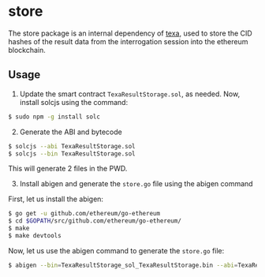 # store

The store package is an internal dependency of [texa](https://github.com/TexaProject/texa), used to store the CID hashes of the result data from the interrogation session into the ethereum blockchain.

## Usage

1. Update the smart contract `TexaResultStorage.sol`, as needed. Now, install solcjs using the command:
```sh
$ sudo npm -g install solc
```

2. Generate the ABI and bytecode

```sh
$ solcjs --abi TexaResultStorage.sol
$ solcjs --bin TexaResultStorage.sol
```
This will generate 2 files in the PWD.

3. Install abigen and generate the `store.go` file using the abigen command

First, let us install the abigen:

```sh
$ go get -u github.com/ethereum/go-ethereum
$ cd $GOPATH/src/github.com/ethereum/go-ethereum/
$ make
$ make devtools
```

Now, let us use the abigen command to generate the `store.go` file:

```sh
$ abigen --bin=TexaResultStorage_sol_TexaResultStorage.bin --abi=TexaResultStorage_sol_TexaResultStorage.abi --pkg=store --out=store.go
```
